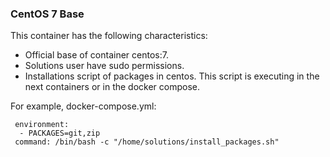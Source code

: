 ### CentOS 7 Base

This container has the following characteristics:
- Official base of container centos:7.
- Solutions user have sudo permissions.
- Installations script of packages in centos. This script is executing in the next containers or in the docker compose.

For example, docker-compose.yml:
```
 environment:
  - PACKAGES=git,zip
 command: /bin/bash -c "/home/solutions/install_packages.sh"
```
